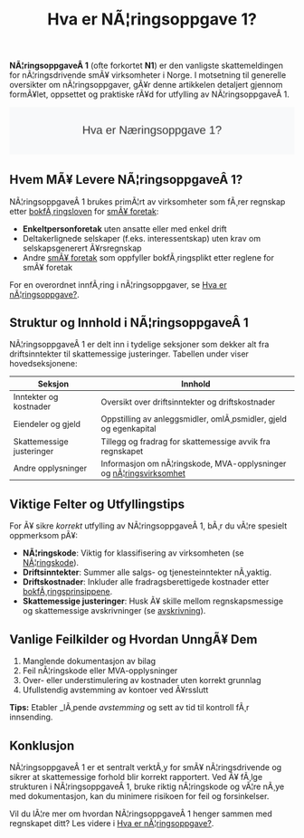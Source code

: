 ﻿---
title: "Hva er NÃ¦ringsoppgave 1?"
meta_title: "Hva er NÃ¦ringsoppgave 1?"
meta_description: '**NÃ¦ringsoppgaveÂ 1** (ofte forkortet **N1**) er den vanligste skattemeldingen for nÃ¦ringsdrivende smÃ¥ virksomheter i Norge. I motsetning til generelle overs...'
slug: naeringsoppgave-1
type: blog
layout: pages/single
---

**NÃ¦ringsoppgaveÂ 1** (ofte forkortet **N1**) er den vanligste skattemeldingen for nÃ¦ringsdrivende smÃ¥ virksomheter i Norge. I motsetning til generelle oversikter om nÃ¦ringsoppgaver, gÃ¥r denne artikkelen detaljert gjennom formÃ¥let, oppsettet og praktiske rÃ¥d for utfylling av NÃ¦ringsoppgaveÂ 1.

![Oversikt NÃ¦ringsoppgaveÂ 1](naeringsoppgave-1-image.svg)

## Hvem MÃ¥ Levere NÃ¦ringsoppgaveÂ 1?

NÃ¦ringsoppgaveÂ 1 brukes primÃ¦rt av virksomheter som fÃ¸rer regnskap etter [bokfÃ¸ringsloven](/blogs/regnskap/hva-er-bokforingsloven "Hva er BokfÃ¸ringsloven? Guide til bokfÃ¸ringsreglene i Norge") for [smÃ¥ foretak](/blogs/regnskap/sma-foretak "SmÃ¥ Foretak “ Kriterier, Regnskapsstandard og Forenklinger"):

* **Enkeltpersonforetak** uten ansatte eller med enkel drift
* Deltakerlignede selskaper (f.eks. interessentskap) uten krav om selskapsgenerert Ã¥rsregnskap
* Andre [smÃ¥ foretak](/blogs/regnskap/sma-foretak "SmÃ¥ Foretak “ Kriterier, Regnskapsstandard og Forenklinger") som oppfyller bokfÃ¸ringsplikt etter reglene for smÃ¥ foretak

For en overordnet innfÃ¸ring i nÃ¦ringsoppgaver, se [Hva er nÃ¦ringsoppgave?](/blogs/regnskap/hva-er-naeringsoppgave "Hva er nÃ¦ringsoppgave? Komplett Guide til NÃ¦ringsoppgaven").

## Struktur og Innhold i NÃ¦ringsoppgaveÂ 1

NÃ¦ringsoppgaveÂ 1 er delt inn i tydelige seksjoner som dekker alt fra driftsinntekter til skattemessige justeringer. Tabellen under viser hovedseksjonene:

| Seksjon                   | Innhold                                                        |
|---------------------------|----------------------------------------------------------------|
| Inntekter og kostnader    | Oversikt over driftsinntekter og driftskostnader               |
| Eiendeler og gjeld        | Oppstilling av anleggsmidler, omlÃ¸psmidler, gjeld og egenkapital|
| Skattemessige justeringer | Tillegg og fradrag for skattemessige avvik fra regnskapet      |
| Andre opplysninger        | Informasjon om nÃ¦ringskode, MVA-opplysninger og [nÃ¦ringsvirksomhet](/blogs/regnskap/naeringsvirksomhet "Hva er nÃ¦ringsvirksomhet? Definisjon og Regnskapsmessig Behandling")|

## Viktige Felter og Utfyllingstips

For Ã¥ sikre _korrekt_ utfylling av NÃ¦ringsoppgaveÂ 1, bÃ¸r du vÃ¦re spesielt oppmerksom pÃ¥:

* **NÃ¦ringskode**: Viktig for klassifisering av virksomheten (se [NÃ¦ringskode](/blogs/regnskap/naeringskode "NÃ¦ringskode “ Guide til bransjeklassifisering og nÃ¦ringskoder")).
* **Driftsinntekter**: Summer alle salgs- og tjenesteinntekter nÃ¸yaktig.
* **Driftskostnader**: Inkluder alle fradragsberettigede kostnader etter [bokfÃ¸ringsprinsippene](/blogs/regnskap/hva-er-bokforing "Hva er BokfÃ¸ring? En Komplett Guide til Norsk BokfÃ¸ringspraksis").
* **Skattemessige justeringer**: Husk Ã¥ skille mellom regnskapsmessige og skattemessige avskrivninger (se [avskrivning](/blogs/regnskap/hva-er-avskrivning "Hva er Avskrivning? Komplett Guide til Avskrivninger i Regnskap")).

## Vanlige Feilkilder og Hvordan UnngÃ¥ Dem

1. Manglende dokumentasjon av bilag
2. Feil nÃ¦ringskode eller MVA-opplysninger
3. Over- eller understimulering av kostnader uten korrekt grunnlag
4. Ufullstendig avstemming av kontoer ved Ã¥rsslutt

**Tips:** Etabler _lÃ¸pende _avstemming_ og sett av tid til kontroll fÃ¸r innsending.

## Konklusjon

NÃ¦ringsoppgaveÂ 1 er et sentralt verktÃ¸y for smÃ¥ nÃ¦ringsdrivende og sikrer at skattemessige forhold blir korrekt rapportert. Ved Ã¥ fÃ¸lge strukturen i NÃ¦ringsoppgaveÂ 1, bruke riktig nÃ¦ringskode og vÃ¦re nÃ¸ye med dokumentasjon, kan du minimere risikoen for feil og forsinkelser.

Vil du lÃ¦re mer om hvordan NÃ¦ringsoppgaveÂ 1 henger sammen med regnskapet ditt? Les videre i [Hva er nÃ¦ringsoppgave?](/blogs/regnskap/hva-er-naeringsoppgave "Hva er nÃ¦ringsoppgave? Komplett Guide til NÃ¦ringsoppgaven").






